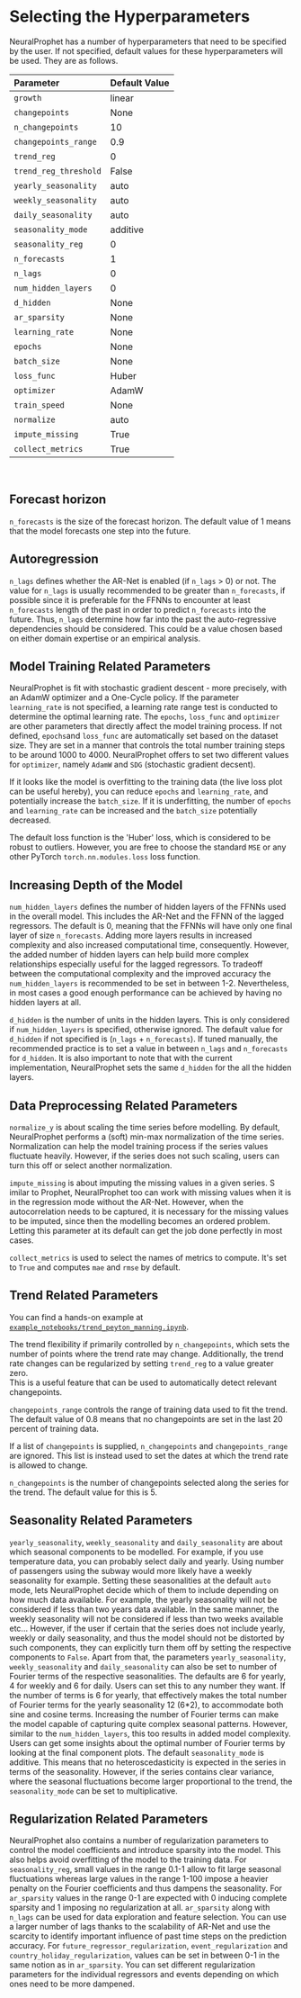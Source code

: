 # Selecting the Hyperparameters

NeuralProphet has a number of hyperparameters that need to be specified by the user.
If not specified, default values for these hyperparameters will be used. They
are as follows.

| Parameter     | Default Value  |
|:----------|:--------------------|
| `growth`   | linear |
| `changepoints`   | None |
| `n_changepoints`   | 10 |
| `changepoints_range`   | 0.9 |
| `trend_reg`   | 0 |
| `trend_reg_threshold`   | False |
| `yearly_seasonality`   | auto |
| `weekly_seasonality`   | auto |
| `daily_seasonality`   | auto |
| `seasonality_mode`   | additive |
| `seasonality_reg`   | 0 |
| `n_forecasts`   | 1 |
| `n_lags`   | 0 |
| `num_hidden_layers`   | 0 |
| `d_hidden`   | None |
| `ar_sparsity`   | None |
| `learning_rate`   | None |
| `epochs`   | None |
| `batch_size`   | None |
| `loss_func`   | Huber |
| `optimizer`   | AdamW |
| `train_speed`   | None |
| `normalize`   | auto |
| `impute_missing`   | True |
| `collect_metrics`   | True |

<br />

## Forecast horizon
`n_forecasts` is the size of the forecast horizon. 
The default value of 1 means that the model forecasts one step into the future. 

## Autoregression
`n_lags` defines whether the AR-Net is enabled (if `n_lags` > 0) or not.
The value for `n_lags` is usually recommended to be greater than `n_forecasts`, if possible
since it is preferable for the FFNNs to encounter at least `n_forecasts` length of the past
in order to predict `n_forecasts` into the future. Thus, `n_lags` determine how far into the 
past the auto-regressive dependencies should be considered. This could be a value chosen based
on either domain expertise or an empirical analysis.  

## Model Training Related Parameters
NeuralProphet is fit with stochastic gradient descent - more precisely, with an AdamW optimizer and a One-Cycle policy. 
If the parameter `learning_rate` is not specified, a learning rate range test is conducted to determine the optimal learning rate. 
The `epochs`, `loss_func` and `optimizer` are other parameters that directly affect the model training process. 
If not defined, `epochs`and `loss_func` are automatically set based on the dataset size. They are set in a manner that controls the total number training steps to be around 1000 to 4000.
NeuralProphet offers to set two different values for `optimizer`, namely `AdamW` and `SDG` (stochastic gradient decsent).

If it looks like the model is overfitting to the training data (the live loss plot can be useful hereby), 
you can reduce `epochs`  and `learning_rate`, and potentially increase the `batch_size`. 
If it is underfitting, the number of `epochs` and `learning_rate` can be increased and the `batch_size` potentially decreased. 

The default loss function is the 'Huber' loss, which is considered to be robust to outliers. 
However, you are free to choose the standard `MSE` or any other PyTorch `torch.nn.modules.loss` loss function. 

## Increasing Depth of the Model
`num_hidden_layers` defines the number of hidden layers of the FFNNs used in the overall model. This includes the
AR-Net and the FFNN of the lagged regressors. The default is 0, meaning that the FFNNs will have only one final layer
of size `n_forecasts`. Adding more layers results in increased complexity and also increased computational time, consequently.
However, the added number of hidden layers can help build more complex relationships especially useful for the lagged 
regressors. To tradeoff between the computational complexity and the improved accuracy the `num_hidden_layers` is recommended
to be set in between 1-2. Nevertheless, in most cases a good enough performance can be achieved by having no hidden layers at all.

`d_hidden` is the number of units in the hidden layers. This is only considered if `num_hidden_layers` is specified, 
otherwise ignored. The default value for `d_hidden` if not specified is (`n_lags` + `n_forecasts`). If tuned manually, the recommended
practice is to set a value in between `n_lags` and `n_forecasts` for `d_hidden`. It is also important to note that with the current
implementation, NeuralProphet sets the same `d_hidden` for the all the hidden layers.

## Data Preprocessing Related Parameters

`normalize_y` is about scaling the time series before modelling. By default, NeuralProphet performs a (soft) min-max normalization of the
time series. Normalization can help the model training process if the series values fluctuate heavily. However, if the series does 
not such scaling, users can turn this off or select another normalization. 

`impute_missing` is about imputing the missing values in a given series. S
imilar to Prophet, NeuralProphet too can work with missing values when it is in the regression mode without the AR-Net. 
However, when the autocorrelation needs to be captured, it is necessary for the missing values to be imputed, since then the modelling becomes an ordered problem. 
Letting this parameter at its default can get the job done perfectly in most cases.

`collect_metrics` is used to select the names of metrics to compute. It's set to `True` and computes `mae` and `rmse` by default.


## Trend Related Parameters
You can find a hands-on example at [`example_notebooks/trend_peyton_manning.ipynb`](https://github.com/ourownstory/neural_prophet/blob/master/example_notebooks/trend_peyton_manning.ipynb).

The trend flexibility if primarily controlled by `n_changepoints`, which sets the number of points where the trend rate may change.
Additionally, the trend rate changes can be regularized by setting `trend_reg` to a value greater zero.  
This is a useful feature that can be used to automatically detect relevant changepoints.

`changepoints_range` controls the range of training data used to fit the trend. 
The default value of 0.8 means that no changepoints are set in the last 20 percent of training data.

If a list of `changepoints` is supplied, `n_changepoints` and `changepoints_range`  are ignored. 
This list is instead used to set the dates at which the trend rate is allowed to change.

`n_changepoints` is the number of changepoints selected along the series for the trend. The default
value for this is 5.

## Seasonality Related Parameters
`yearly_seasonality`, `weekly_seasonality` and `daily_seasonality` are about which seasonal components to be modelled. For example, if you use temperature data, 
you can probably select daily and yearly. Using number of passengers using the subway would more likely have a weekly seasonality for example. 
Setting these seasonalities at the default `auto` mode, lets NeuralProphet decide which of them to include depending on how much data available. For example, the yearly seasonality will not
be considered if less than two years data available. In the same manner, the weekly seasonality will not be considered if less than two weeks available 
etc... However, if the user if certain that the series does not include yearly, weekly or daily seasonality, and thus the model should not be
distorted by such components, they can explicitly turn them off by setting the respective components to `False`. Apart from that, the parameters
`yearly_seasonality`, `weekly_seasonality` and `daily_seasonality` can also be set to number of Fourier terms of the respective seasonalities. 
The defaults are 6 for yearly, 4 for weekly and 6 for daily. Users can set this to any number they want. If the number of terms is 6 for yearly, that
effectively makes the total number of Fourier terms for the yearly seasonality 12 (6*2), to accommodate both sine and cosine terms.
Increasing the number of Fourier terms can make the model capable of capturing quite complex seasonal patterns. However, similar to the `num_hidden_layers`,
this too results in added model complexity. Users can get some insights about the optimal number of Fourier terms by looking at the final component
plots. The default `seasonality_mode` is additive. This means that no heteroscedasticity is expected in the series in terms of the seasonality. 
However, if the series contains clear variance, where the seasonal fluctuations become larger proportional to the trend, the `seasonality_mode`
can be set to multiplicative.

## Regularization Related Parameters
NeuralProphet also contains a number of regularization parameters to control the model coefficients and introduce sparsity into the model. This also
helps avoid overfitting of the model to the training data. For `seasonality_reg`, small values in the range 0.1-1 allow to fit large seasonal 
fluctuations whereas large values in the range 1-100 impose a heavier penalty on the Fourier coefficients and thus dampens the seasonality. 
For `ar_sparsity` values in the range 0-1 are expected with 0 inducing complete sparsity and 1 imposing no regularization at all. `ar_sparsity` along with
 `n_lags` can be used for data exploration and feature selection. You can use a larger number of lags thanks to the scalability of AR-Net and use the scarcity 
 to identify important influence of past time steps on the prediction accuracy. For `future_regressor_regularization`, `event_regularization` and `country_holiday_regularization`, values can be set in between 0-1 in the same notion
as in `ar_sparsity`. You can set different regularization parameters for the individual regressors and events depending on which ones need to be more
dampened.